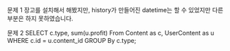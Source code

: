 문제 1
장고를 설치해서 해봤지만, history가 만들어진 datetime는 할 수 있었지만 
다른 부분은 하지 못하였습니다. 



문제 2
SELECT c.type, sum(u.profit)
From Content as c, UserContent as u
WHERE c.id = u.content_id
GROUP By c.type;

